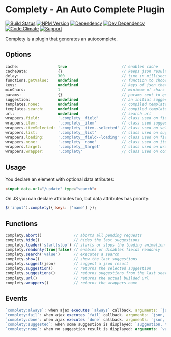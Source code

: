 # Complety - An Auto Complete Plugin

[![Build Status](https://img.shields.io/travis/wbotelhos/complety/master.svg)](https://travis-ci.org/wbotelhos/complety)
[![NPM Version](https://badge.fury.io/js/complety.svg)](https://badge.fury.io/js/complety)
[![Dependency](https://david-dm.org/wbotelhos/complety.svg)](https://david-dm.org/wbotelhos/complety)
[![Dev Dependency](https://david-dm.org/wbotelhos/complety/dev-status.svg)](https://david-dm.org/wbotelhos/complety#info=devDependencies)
[![Code Climate](https://codeclimate.com/github/wbotelhos/complety.png)](https://codeclimate.com/github/wbotelhos/complety)
[![Support](https://img.shields.io/badge/donate-%3C3-brightgreen.svg)](https://www.patreon.com/wbotelhos)

Complety is a plugin that generates an autocomplete.

## Options

```js
cache:                 true                        // enables cache
cacheData:             {}                          // keeps json results on keys represented by the request url
delay:                 300                         // time in milliseconds to delay the search after user typing
functions.getValue:    undefined                   // function to choose which attribute of json to use on search
keys:                  undefined                   // keys of json that will be highlighted
minChars:              1                           // minimum of chars typed to trigger the search
params:                {}                          // params sent to query
suggestion:            undefined                   // an initial suggestion to be shown
templates.none:        undefined                   // compiled template used to render suggestion of no results
templates.search:      undefined                   // compiled template used to render suggestion
url:                   undefined                   // search url
wrappers.field:        '.complety__field'          // class used on field
wrappers.item:         '.complety__item'           // class used suggestion items
wrappers.itemSelected: '.complety__item--selected' // class used on selected item of suggestion
wrappers.list:         '.complety__list'           // class used on suggestions list
wrappers.loading:      '.complety__field--loading' // class used on field during search
wrappers.none:         '.complety__none'           // class used on item that show no result message
wrappers.target:       '.complety__target'         // class used on wrapper that keeps the suggestions list
wrappers.wrapper:      '.complety'                 // class used on complety wrapper
```

## Usage

You declare an element with optional data atributes:

```html
<input data-url="/update" type="search">

```

On JS you can declare attributes too, but data attributes has priority:

```js
$('input').complety({ keys: ['name'] });
```

## Functions

```js
complety.abort()              // aborts all pending requests
complety.hide()               // hides the last suggestions
complety.loader('start|stop') // starts or stops the loading animation
complety.readonly(true|false) // enables or disables fields readonly
complety.search('value')      // executes a search
complety.show()               // show the last suggestions
complety.suggest(json)        // suggest a json result
complety.suggestion()         // returns the selected suggestion
complety.suggestions()        // returns suggestions from the last search
complety.url()                // returns the actual builded url
complety.wrappers()           // returns the wrappers name
```

## Events

```js
`complety:always`: when ajax executes `always` callback. arguments: `json, this`
`complety:fail`: when ajax executes `fail` callback. arguments: `json, this`
`complety:done`: when ajax executes `done` callback. arguments: `json, this`
`complety:suggested`: when some suggestion is displayed: `suggestion, this`
`complety:none`: when no suggestion result is displayed: arguments: `value, this`
```
